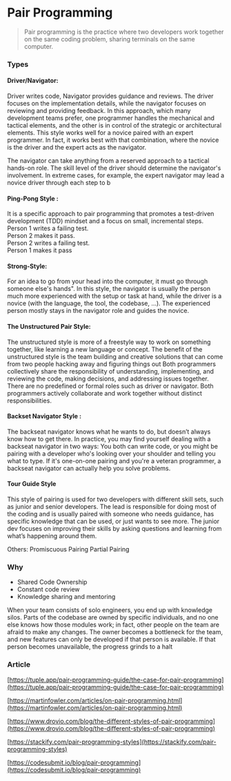 # Pair Programming

> Pair programming is the practice where two developers work together on the same coding problem, sharing terminals on the same computer.

### Types

#### Driver/Navigator:

Driver writes code, Navigator provides guidance and reviews. The driver focuses on the implementation details, while the navigator focuses on reviewing and providing feedback. In this approach, which many development teams prefer, one programmer handles the mechanical and tactical elements, and the other is in control of the strategic or architectural elements. This style works well for a novice paired with an expert programmer. In fact, it works best with that combination, where the novice is the driver and the expert acts as the navigator.

The navigator can take anything from a reserved approach to a tactical hands-on role. The skill level of the driver should determine the navigator's involvement. In extreme cases, for example, the expert navigator may lead a novice driver through each step to b

#### Ping-Pong Style :

It is a specific approach to pair programming that promotes a test-driven development (TDD) mindset and a focus on small, incremental steps.\
Person 1 writes a failing test.\
Person 2 makes it pass.\
Person 2 writes a failing test.\
Person 1 makes it pass

#### Strong-Style:

For an idea to go from your head into the computer, it must go through someone else's hands". In this style, the navigator is usually the person much more experienced with the setup or task at hand, while the driver is a novice (with the language, the tool, the codebase, ...). The experienced person mostly stays in the navigator role and guides the novice.

#### The Unstructured Pair Style:

The unstructured style is more of a freestyle way to work on something together, like learning a new language or concept. The benefit of the unstructured style is the team building and creative solutions that can come from two people hacking away and figuring things out Both programmers collectively share the responsibility of understanding, implementing, and reviewing the code, making decisions, and addressing issues together. There are no predefined or formal roles such as driver or navigator. Both programmers actively collaborate and work together without distinct responsibilities.

#### Backset Navigator Style :

The backseat navigator knows what he wants to do, but doesn’t always know how to get there. In practice, you may find yourself dealing with a backseat navigator in two ways: You both can write code, or you might be pairing with a developer who's looking over your shoulder and telling you what to type. If it's one-on-one pairing and you're a veteran programmer, a backseat navigator can actually help you solve problems.

#### Tour Guide Style

This style of pairing is used for two developers with different skill sets, such as junior and senior developers. The lead is responsible for doing most of the coding and is usually paired with someone who needs guidance, has specific knowledge that can be used, or just wants to see more. The junior dev focuses on improving their skills by asking questions and learning from what’s happening around them.

Others: Promiscuous Pairing Partial Pairing

### Why

* Shared Code Ownership
* Constant code review
* Knowledge sharing and mentoring

When your team consists of solo engineers, you end up with knowledge silos. Parts of the codebase are owned by specific individuals, and no one else knows how those modules work; in fact, other people on the team are afraid to make any changes. The owner becomes a bottleneck for the team, and new features can only be developed if that person is available. If that person becomes unavailable, the progress grinds to a halt

### Article

[https://tuple.app/pair-programming-guide/the-case-for-pair-programming](https://tuple.app/pair-programming-guide/the-case-for-pair-programming)

[https://martinfowler.com/articles/on-pair-programming.html](https://martinfowler.com/articles/on-pair-programming.html)

[https://www.drovio.com/blog/the-different-styles-of-pair-programming](https://www.drovio.com/blog/the-different-styles-of-pair-programming)

[https://stackify.com/pair-programming-styles](https://stackify.com/pair-programming-styles)

[https://codesubmit.io/blog/pair-programming](https://codesubmit.io/blog/pair-programming)
